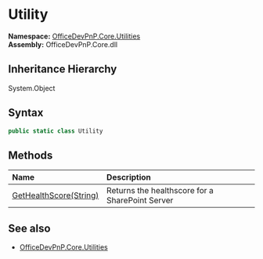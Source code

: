 # Utility
  

**Namespace:** [OfficeDevPnP.Core.Utilities](OfficeDevPnP.Core.Utilities.md)  
**Assembly:** OfficeDevPnP.Core.dll  
## Inheritance Hierarchy
System.Object  
## Syntax
```C#
public static class Utility
```
## Methods
|**Name**|**Description**|
|:-----|:-----|
| [GetHealthScore(String)](OfficeDevPnP.Core.Utilities.Utility.F79703A9.md) | Returns the healthscore for a SharePoint Server
## See also
- [OfficeDevPnP.Core.Utilities](OfficeDevPnP.Core.Utilities.md)
